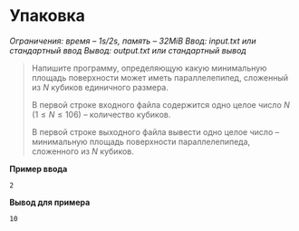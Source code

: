# Упаковка

*Ограничения: время – 1s/2s, память – 32MiB Ввод: input.txt или стандартный ввод Вывод: output.txt или стандартный вывод*

> Напишите программу, определяющую какую минимальную площадь поверхности может иметь параллелепипед, сложенный из $N$ кубиков единичного размера.
>
> В первой строке входного файла содержится одно целое число $N$ $(1 ≤ N ≤ 106)$ – количество кубиков.
>
> В первой строке выходного файла вывести одно целое число – минимальную площадь поверхности параллелепипеда, сложенного из $N$ кубиков.

**Пример ввода**
```
2
```
**Вывод для примера**
```
10
```
